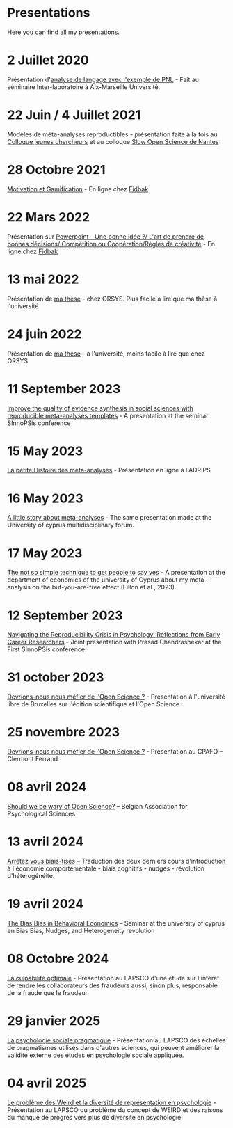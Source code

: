 # Presentations

Here you can find all my presentations.

# 2 Juillet 2020
Présentation d'[analyse de langage avec l'exemple de PNL](https://github.com/adrien-fillon/presentations/blob/main/PNL.pptx) - Fait au séminaire Inter-laboratoire à Aix-Marseille Université.

# 22 Juin / 4 Juillet 2021
Modèles de méta-analyses reproductibles - présentation faite à la fois au [Colloque jeunes chercheurs](https://github.com/adrien-fillon/presentations/blob/main/CJC2021-Fillon-Modeles%20de%20meta-analyses%20reproductibles.pptx) et au colloque [Slow Open Science de Nantes](https://github.com/adrien-fillon/presentations/blob/main/Mod%C3%A8les%20de%20m%C3%A9ta-analyses%20reproductibles.pptx)

# 28 Octobre 2021 
[Motivation et Gamification](https://github.com/adrien-fillon/presentations/blob/main/meetup%20gamification%20afillon%2028.10.2021.pptx) - En ligne chez [Fidbak](https://fidbak.io/)

# 22 Mars 2022
Présentation sur [Powerpoint - Une bonne idée ?/ L'art de prendre de bonnes décisions/ Compétition ou Coopération/Règles de créativité](https://github.com/adrien-fillon/presentations/blob/main/meetup%20adrien%20mars%2022.pptx) - En ligne chez [Fidbak](https://fidbak.io/)

# 13 mai 2022
Présentation de [ma thèse](https://github.com/adrien-fillon/presentations/blob/main/these%20adrien.pptx) - chez ORSYS. Plus facile à lire que ma thèse à l'université

# 24 juin 2022
Présentation de [ma thèse](https://github.com/adrien-fillon/presentations/blob/main/these%20adrien%20-%20univ.pptx) - à l'université, moins facile à lire que chez ORSYS

# 11 September 2023
[Improve the quality of evidence synthesis in social sciences with reproducible meta-analyses templates](https://github.com/adrien-fillon/presentations/blob/main/reproducible%20meta-analyses.pptx) - A presentation at the seminar SInnoPSis conference

# 15 May 2023 
[La petite Histoire des méta-analyses](https://github.com/adrien-fillon/presentations/blob/main/La%20petite%20histoire%20des%20meta%20analyses.pptx) - Présentation en ligne à l'ADRIPS

# 16 May 2023
[A little story about meta-analyses](https://github.com/adrien-fillon/presentations/blob/main/A%20little%20story%20of%20meta-analyses.pptx) - The same presentation made at the University of cyprus multidisciplinary forum.

# 17 May 2023
[The not so simple technique to get people to say yes](https://github.com/adrien-fillon/presentations/blob/main/BYAF%20economic%20department.pptx) - A presentation at the department of economics of the university of Cyprus about my meta-analysis on the but-you-are-free effect (Fillon et al., 2023).

# 12 September 2023
[Navigating the Reproducibility Crisis in Psychology: Reflections from Early Career Researchers](https://github.com/adrien-fillon/presentations/blob/main/navigating_v2.pptx) - Joint presentation with Prasad Chandrashekar at the First SInnoPSis conference.

# 31 october 2023
[Devrions-nous nous méfier de l'Open Science ?](https://github.com/adrien-fillon/presentations/blob/main/presentation%20open%20science%20UlB.pptx) - Présentation à l'université libre de Bruxelles sur l'édition scientifique et l'Open Science.

# 25 novembre 2023
[Devrions-nous nous méfier de l'Open Science ?](https://github.com/adrien-fillon/presentations/blob/main/presentation%20open%20science%20UlB.pptx) - Présentation au CPAFO – Clermont Ferrand

# 08 avril 2024
[Should we be wary of Open Science?](https://github.com/adrien-fillon/presentations/blob/main/Wary%20open%20science%20bruxelles.pptx) – Belgian Association for Psychological Sciences

# 13 avril 2024
[Arrêtez vous biais-tises](https://github.com/adrien-fillon/presentations/blob/main/arretez%20vos%20biaistises.pptx) – Traduction des deux derniers cours d'introduction à l'économie comportementale - biais cognitifs - nudges - révolution d'hétérogénéité.

# 19 avril 2024
[The Bias Bias in Behavioral Economics](https://github.com/adrien-fillon/presentations/blob/main/Seminar%20Master%20bias%20bias%20-%20Nudges%20-%20heterogeneity%20revolution.pdf) – Seminar at the university of cyprus en Bias Bias, Nudges, and Heterogeneity revolution

# 08 Octobre 2024
[La culpabilité optimale](https://github.com/adrien-fillon/presentations/blob/main/CPAFO%20culpabilite%20optimate.pptx) - Présentation au LAPSCO d'une étude sur l'intérêt de rendre les collacorateurs des fraudeurs aussi, sinon plus, responsable de la fraude que le fraudeur.

# 29 janvier 2025
[La psychologie sociale pragmatique](https://github.com/adrien-fillon/presentations/blob/main/jigsaw%20et%20precis2.pptm) - Présentation au LAPSCO des échelles de pragmatismes utilisés dans d'autres sciences, qui peuvent améliorer la validité externe des études en psychologie sociale appliquée.

# 04 avril 2025
[Le problème des Weird et la diversité de représentation en psychologie](https://github.com/adrien-fillon/presentations/blob/main/problem%20weird.pptx) - Présentation au LAPSCO du problème du concept de WEIRD et des raisons du manque de progrès vers plus de diversité en psychologie

